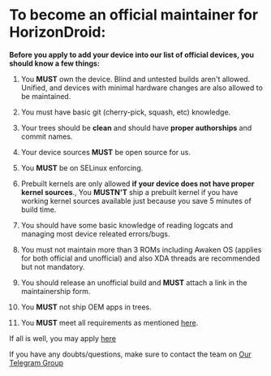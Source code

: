 # To become an official maintainer for HorizonDroid:

**Before you apply to add your device into our list of official devices, you should know a few things:**

1. You **MUST** own the device. Blind and untested builds aren't allowed. Unified, and devices with minimal hardware changes are also allowed to be maintained.

2. You must have basic git (cherry-pick, squash, etc) knowledge.

3. Your trees should be **clean** and should have **proper authorships** and commit names.

4. Your device sources **MUST** be open source for us.

5. You **MUST** be on SELinux enforcing.

6. Prebuilt kernels are only allowed **if your device does not have proper kernel sources**., You **MUSTN'T** ship a prebuilt kernel if you have working kernel sources available just because you save 5 minutes of build time.

7. You should have some basic knowledge of reading logcats and managing most device releated errors/bugs.

8. You must not maintain more than 3 ROMs including Awaken OS (applies for both official and unofficial) and also XDA threads are recommended but not mandatory.

9. You should release an unofficial build and **MUST** attach a link in the maintainership form.

10. You **MUST** not ship OEM apps in trees.
 
11. You **MUST** meet all requirements as mentioned [here](requirements.md).

If all is well, you may apply [here](https://github.com/Project-Awaken/official_devices/issues/new/choose)

If you have any doubts/questions, make sure to contact the team on [Our Telegram Group](https://telegram.me/HorizonDroidChat)

